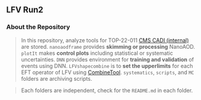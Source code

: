 ## LFV Run2

### About the Repository
> In this repository, analyze tools for TOP-22-011 [CMS CADI (internal)](https://cms.cern.ch/iCMS/analysisadmin/cadilines?line=TOP-22-011) are stored.
> `nanoaodframe` provides **skimming or processing** NanoAOD.
> `plotIt` makes **control plots** including statistical or systematic uncertainties.
> `DNN` provides environment for **training and validation** of events using DNN.
> `LFVshapecombine` is to **set the upperlimits** for each EFT operator of LFV using [CombineTool](https://cms-analysis.github.io/HiggsAnalysis-CombinedLimit/).
> `systematics`, `scripts`, and `MC` folders are archiving scripts.

> Each folders are independent, check for the `README.md` in each folder.
